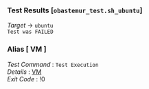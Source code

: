 ### Test Results [`obastemur_test.sh_ubuntu`]   
*Target* -> `ubuntu`   
`Test was FAILED`

### Alias [ VM ]   
*Test Command* : `Test Execution`   
*Details*      : [VM](https://github.com/CCRobot/TestResults/blob/20180223T000427obastemur_test.sh_ubuntu/VM_0.md)   
*Exit Code*    : !0   

   
